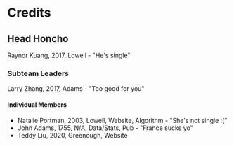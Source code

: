# Credits

## Head Honcho
Raynor Kuang, 2017, Lowell - "He's single"

### Subteam Leaders
Larry Zhang, 2017, Adams - "Too good for you"

#### Individual Members
- Natalie Portman, 2003, Lowell, Website, Algorithm - "She's not single :("
- John Adams, 1755, N/A, Data/Stats, Pub - "France sucks yo"
- Teddy Liu, 2020, Greenough, Website
